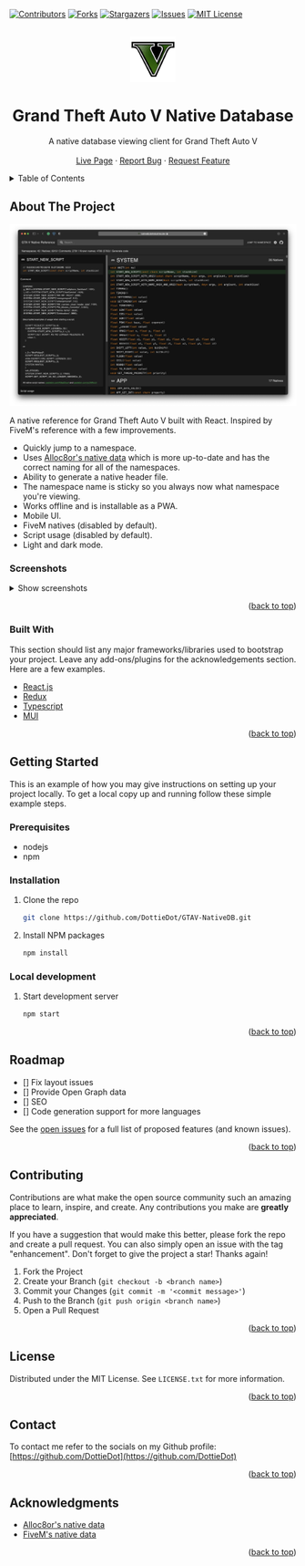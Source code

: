 <div id="top"></div>

<!-- PROJECT SHIELDS -->
[![Contributors][contributors-shield]][contributors-url]
[![Forks][forks-shield]][forks-url]
[![Stargazers][stars-shield]][stars-url]
[![Issues][issues-shield]][issues-url]
[![MIT License][license-shield]][license-url]



<!-- PROJECT LOGO -->
<br />
<div align="center">
  <a href="https://github.com/DottieDot/GTAV-NativeDB">
    <img src="public/logo192.png" alt="Logo" width="80" height="80">
  </a>

  <h1 align="center">Grand Theft Auto V Native Database</h3>

  <p align="center">
    A native database viewing client for Grand Theft Auto V
    <br />
    <br />
    <a href="https://nativedb.dotindustries.dev">Live Page</a>
    ·
    <a href="https://github.com/DottieDot/GTAV-NativeDB/issues">Report Bug</a>
    ·
    <a href="https://github.com/DottieDot/GTAV-NativeDB/issues">Request Feature</a>
  </p>
</div>



<!-- TABLE OF CONTENTS -->
<details>
  <summary>Table of Contents</summary>
  <ol>
    <li>
      <a href="#about-the-project">About The Project</a>
      <ul>
        <li><a href="#screenshots">Screenshots</a></li>
        <li><a href="#built-with">Built With</a></li>
      </ul>
    </li>
    <li>
      <a href="#getting-started">Getting Started</a>
      <ul>
        <li><a href="#prerequisites">Prerequisites</a></li>
        <li><a href="#installation">Installation</a></li>
        <li><a href="#local-development">Local Development</a></li>
      </ul>
    </li>
    <li><a href="#roadmap">Roadmap</a></li>
    <li><a href="#contributing">Contributing</a></li>
    <li><a href="#license">License</a></li>
    <li><a href="#contact">Contact</a></li>
    <li><a href="#acknowledgments">Acknowledgments</a></li>
  </ol>
</details>



<!-- ABOUT THE PROJECT -->
## About The Project

[![Desktop Interface Screenshot][desktop-dark-screenshot]](https://nativedb.dotindustries.dev)

A native reference for Grand Theft Auto V built with React. Inspired by FiveM's reference with a few improvements.

- Quickly jump to a namespace.
- Uses [Alloc8or's native data](https://github.com/alloc8or/gta5-nativedb-data) which is more up-to-date and has the correct naming for all of the namespaces.
- Ability to generate a native header file.
- The namespace name is sticky so you always now what namespace you're viewing.
- Works offline and is installable as a PWA.
- Mobile UI.
- FiveM natives (disabled by default).
- Script usage (disabled by default).
- Light and dark mode.


### Screenshots
<details>
  <summary>Show screenshots</summary>

  #### Desktop Dark
  ![Desktop dark interface screenshot][desktop-dark-screenshot]
  #### Desktop Light
  ![Desktop light interface screenshot][desktop-light-screenshot]

  #### Mobile Dark
  ![Mobile dark interface screenshot][mobile-dark-screenshot]

  #### Mobile Light
  ![Mobile light interface screenshot][mobile-light-screenshot]

  #### Mobile Native Info
  ![Mobile native info interface screenshot][mobile-native-info-screenshot]

</details>

<p align="right">(<a href="#top">back to top</a>)</p>

### Built With

This section should list any major frameworks/libraries used to bootstrap your project. Leave any add-ons/plugins for the acknowledgements section. Here are a few examples.

* [React.js](https://reactjs.org/)
* [Redux](https://redux.js.org)
* [Typescript](https://vuejs.org/)
* [MUI](https://mui.com/)

<p align="right">(<a href="#top">back to top</a>)</p>

<!-- GETTING STARTED -->
## Getting Started

This is an example of how you may give instructions on setting up your project locally.
To get a local copy up and running follow these simple example steps.

### Prerequisites

* nodejs
* npm

### Installation

1. Clone the repo
   ```sh
   git clone https://github.com/DottieDot/GTAV-NativeDB.git
   ```
2. Install NPM packages
   ```sh
   npm install
   ```

### Local development
1. Start development server
   ```sh
   npm start
   ```

<p align="right">(<a href="#top">back to top</a>)</p>

<!-- ROADMAP -->
## Roadmap

- [] Fix layout issues
- [] Provide Open Graph data
- [] SEO
- [] Code generation support for more languages

See the [open issues](https://github.com/DottieDot/GTAV-NativeDB/issues) for a full list of proposed features (and known issues).

<p align="right">(<a href="#top">back to top</a>)</p>

<!-- CONTRIBUTING -->
## Contributing

Contributions are what make the open source community such an amazing place to learn, inspire, and create. Any contributions you make are **greatly appreciated**.

If you have a suggestion that would make this better, please fork the repo and create a pull request. You can also simply open an issue with the tag "enhancement".
Don't forget to give the project a star! Thanks again!

1. Fork the Project
2. Create your Branch (`git checkout -b <branch name>`)
3. Commit your Changes (`git commit -m '<commit message>'`)
4. Push to the Branch (`git push origin <branch name>`)
5. Open a Pull Request

<p align="right">(<a href="#top">back to top</a>)</p>

<!-- LICENSE -->
## License

Distributed under the MIT License. See `LICENSE.txt` for more information.

<p align="right">(<a href="#top">back to top</a>)</p>

<!-- CONTACT -->
## Contact

To contact me refer to the socials on my Github profile:<br />
[https://github.com/DottieDot](https://github.com/DottieDot)

<p align="right">(<a href="#top">back to top</a>)</p>

<!-- ACKNOWLEDGMENTS -->
## Acknowledgments

* [Alloc8or's native data](https://github.com/alloc8or/gta5-nativedb-data)
* [FiveM's native data](https://github.com/citizenfx/fivem/tree/master/ext/native-decls)

<p align="right">(<a href="#top">back to top</a>)</p>

<!-- MARKDOWN LINKS & IMAGES -->
<!-- https://www.markdownguide.org/basic-syntax/#reference-style-links -->
[contributors-shield]: https://img.shields.io/github/contributors/DottieDot/GTAV-NativeDB.svg?style=for-the-badge
[contributors-url]: https://github.com/DottieDot/GTAV-NativeDB/graphs/contributors
[forks-shield]: https://img.shields.io/github/forks/DottieDot/GTAV-NativeDB.svg?style=for-the-badge
[forks-url]: https://github.com/DottieDot/GTAV-NativeDB/network/members
[stars-shield]: https://img.shields.io/github/stars/DottieDot/GTAV-NativeDB.svg?style=for-the-badge
[stars-url]: https://github.com/DottieDot/GTAV-NativeDB/stargazers
[issues-shield]: https://img.shields.io/github/issues/DottieDot/GTAV-NativeDB.svg?style=for-the-badge
[issues-url]: https://github.com/DottieDot/GTAV-NativeDB/issues
[license-shield]: https://img.shields.io/github/license/DottieDot/GTAV-NativeDB.svg?style=for-the-badge
[license-url]: https://github.com/DottieDot/GTAV-NativeDB/blob/master/LICENSE.txt

[issues-url]: https://github.com/DottieDot/GTAV-NativeDB/issues
[desktop-dark-screenshot]: screenshots/desktop_dark.png
[desktop-light-screenshot]: screenshots/desktop_light.png
[mobile-dark-screenshot]: screenshots/mobile_light.png
[mobile-light-screenshot]: screenshots/mobile_dark.png
[mobile-native-info-screenshot]: screenshots/mobile_native_info.png

